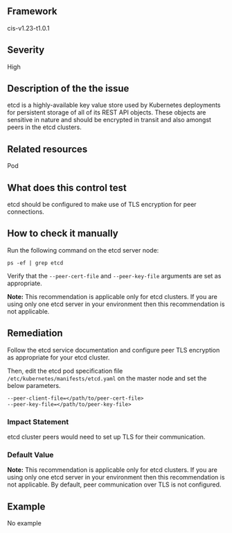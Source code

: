 ## Framework
cis-v1.23-t1.0.1
 
## Severity
High

## Description of the the issue
etcd is a highly-available key value store used by Kubernetes deployments for persistent storage of all of its REST API objects. These objects are sensitive in nature and should be encrypted in transit and also amongst peers in the etcd clusters.
 
## Related resources
Pod
 
## What does this control test
etcd should be configured to make use of TLS encryption for peer connections.
 
## How to check it manually
Run the following command on the etcd server node:

 
```
ps -ef | grep etcd

```
 Verify that the `--peer-cert-file` and `--peer-key-file` arguments are set as appropriate.

 **Note:** This recommendation is applicable only for etcd clusters. If you are using only one etcd server in your environment then this recommendation is not applicable.
## Remediation
Follow the etcd service documentation and configure peer TLS encryption as appropriate for your etcd cluster.

 Then, edit the etcd pod specification file `/etc/kubernetes/manifests/etcd.yaml` on the master node and set the below parameters.

 
```
--peer-client-file=</path/to/peer-cert-file>
--peer-key-file=</path/to/peer-key-file>

```
 
### Impact Statement
etcd cluster peers would need to set up TLS for their communication.
### Default Value
**Note:** This recommendation is applicable only for etcd clusters. If you are using only one etcd server in your environment then this recommendation is not applicable. By default, peer communication over TLS is not configured.
## Example
No example
